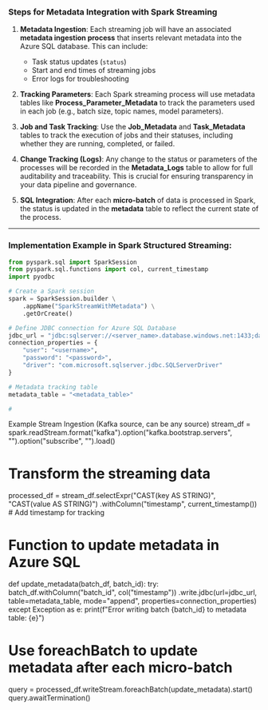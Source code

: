 
### **Steps for Metadata Integration with Spark Streaming**

1. **Metadata Ingestion**: Each streaming job will have an associated **metadata ingestion process** that inserts relevant metadata into the Azure SQL database. This can include:

   * Task status updates (`status`)
   * Start and end times of streaming jobs
   * Error logs for troubleshooting

2. **Tracking Parameters**: Each Spark streaming process will use metadata tables like **Process\_Parameter\_Metadata** to track the parameters used in each job (e.g., batch size, topic names, model parameters).

3. **Job and Task Tracking**: Use the **Job\_Metadata** and **Task\_Metadata** tables to track the execution of jobs and their statuses, including whether they are running, completed, or failed.

4. **Change Tracking (Logs)**: Any change to the status or parameters of the processes will be recorded in the **Metadata\_Logs** table to allow for full auditability and traceability. This is crucial for ensuring transparency in your data pipeline and governance.

5. **SQL Integration**: After each **micro-batch** of data is processed in Spark, the status is updated in the **metadata** table to reflect the current state of the process.

---

### **Implementation Example in Spark Structured Streaming**:

```python
from pyspark.sql import SparkSession
from pyspark.sql.functions import col, current_timestamp
import pyodbc

# Create a Spark session
spark = SparkSession.builder \
    .appName("SparkStreamWithMetadata") \
    .getOrCreate()

# Define JDBC connection for Azure SQL Database
jdbc_url = "jdbc:sqlserver://<server_name>.database.windows.net:1433;database=<database_name>"
connection_properties = {
    "user": "<username>",
    "password": "<password>",
    "driver": "com.microsoft.sqlserver.jdbc.SQLServerDriver"
}

# Metadata tracking table
metadata_table = "<metadata_table>"

#
```


Example Stream Ingestion (Kafka source, can be any source)
stream\_df = spark.readStream.format("kafka").option("kafka.bootstrap.servers", "<server>").option("subscribe", "<topic>").load()

# Transform the streaming data

processed\_df = stream\_df.selectExpr("CAST(key AS STRING)", "CAST(value AS STRING)")&#x20;
.withColumn("timestamp", current\_timestamp())  # Add timestamp for tracking

# Function to update metadata in Azure SQL

def update\_metadata(batch\_df, batch\_id):
try:
batch\_df.withColumn("batch\_id", col("timestamp"))&#x20;
.write.jdbc(url=jdbc\_url, table=metadata\_table, mode="append", properties=connection\_properties)
except Exception as e:
print(f"Error writing batch {batch\_id} to metadata table: {e}")

# Use foreachBatch to update metadata after each micro-batch

query = processed\_df.writeStream.foreachBatch(update\_metadata).start()
query.awaitTermination()

```

